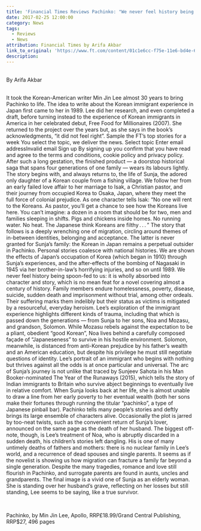 ```yaml
---
title: 'Financial Times Reviews Pachinko: "We never feel history being spoon-fed to us: it is wholly absorbed into character and story, which is no mean feat for a novel covering almost a century of history."'
date: 2017-02-25 12:00:00
category: News
tags:
  - Reviews
  - News
attribution: Financial Times by Arifa Akbar
link_to_original: 'https://www.ft.com/content/01c1e6cc-f75e-11e6-bd4e-68d53499ed71'
description:
---
```



<br>By Arifa Akbar

<br>It took the Korean-American writer Min Jin Lee almost 30 years to bring Pachinko to life. The idea to write about the Korean immigrant experience in Japan first came to her in 1989. Lee did her research, and even completed a draft, before turning instead to the experience of Korean immigrants in America in her celebrated debut, Free Food for Millionaires (2007). She returned to the project over the years but, as she says in the book’s acknowledgments, “it did not feel right”. Sample the FT’s top stories for a week You select the topic, we deliver the news. Select topic Enter email addressInvalid email Sign up By signing up you confirm that you have read and agree to the terms and conditions, cookie policy and privacy policy. After such a long gestation, the finished product — a doorstop historical saga that spans four generations of one family — wears its labours lightly. The story begins with, and always returns to, the life of Sunja, the adored only daughter of a Korean couple from a fishing village. We follow her from an early failed love affair to her marriage to Isak, a Christian pastor, and their journey from occupied Korea to Osaka, Japan, where they meet the full force of colonial prejudice. As one character tells Isak: “No one will rent to the Koreans. As pastor, you’ll get a chance to see how the Koreans live here. You can’t imagine: a dozen in a room that should be for two, men and families sleeping in shifts. Pigs and chickens inside homes. No running water. No heat. The Japanese think Koreans are filthy . . . ” The story that follows is a deeply wrenching one of migration, circling around themes of in-between identities, belonging and acceptance. The latter is never granted for Sunja’s family: the Korean in Japan remains a perpetual outsider in Pachinko. Personal stories coalesce with national histories. We are shown the effects of Japan’s occupation of Korea (which began in 1910) through Sunja’s experiences, and the after-effects of the bombing of Nagasaki in 1945 via her brother-in-law’s horrifying injuries, and so on until 1989. We never feel history being spoon-fed to us: it is wholly absorbed into character and story, which is no mean feat for a novel covering almost a century of history. Family members endure homelessness, poverty, disease, suicide, sudden death and imprisonment without trial, among other ordeals. Their suffering marks them indelibly but their status as victims is mitigated by a resourceful, everyday heroism. Lee’s exploration of the immigrant experience highlights different kinds of trauma, including that which is passed down the generations — from Sunja to her sons, Noa and Mozasu, and grandson, Solomon. While Mozasu rebels against the expectation to be a pliant, obedient “good Korean”, Noa lives behind a carefully composed fa&ccedil;ade of “Japaneseness” to survive in his hostile environment. Solomon, meanwhile, is distanced from anti-Korean prejudice by his father’s wealth and an American education, but despite his privilege he must still negotiate questions of identity. Lee’s portrait of an immigrant who begins with nothing but thrives against all the odds is at once particular and universal. The arc of Sunja’s journey is not unlike that traced by Sunjeev Sahota in his Man Booker-nominated The Year of the Runaways (2015), which tells the story of Indian immigrants to Britain who survive abject beginnings to eventually live in relative comfort. When Sunja looks back at her life, she is almost unable to draw a line from her early poverty to her eventual wealth (both her sons make their fortunes through running the titular “pachinko”, a type of Japanese pinball bar). Pachinko tells many people’s stories and deftly brings its large ensemble of characters alive. Occasionally the plot is jarred by too-neat twists, such as the convenient return of Sunja’s lover, announced on the same page as the death of her husband. The biggest off-note, though, is Lee’s treatment of Noa, who is abruptly discarded in a sudden death, his children’s stories left dangling. His is one of many untimely deaths of fathers and mothers: there is no nuclear family in Lee’s world, and a recurrence of dead spouses and single parents. It seems as if the novelist is showing us how migration can fracture a family far beyond a single generation. Despite the many tragedies, romance and love still flourish in Pachinko, and surrogate parents are found in aunts, uncles and grandparents. The final image is a vivid one of Sunja as an elderly woman. She is standing over her husband’s grave, reflecting on her losses but still standing, Lee seems to be saying, like a true survivor.

&nbsp;

Pachinko, by Min Jin Lee, Apollo, RRP&pound;18.99/Grand Central Publishing, RRP$27, 496 pages